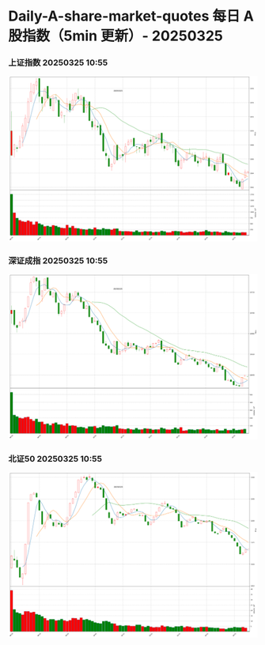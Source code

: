 
# Daily-A-share-market-quotes 每日 A 股指数（5min 更新）- 20250325

### 上证指数 20250325 10:55
![](./fig/2025/3/20250325-sh000001.png)

### 深证成指 20250325 10:55
![](./fig/2025/3/20250325-sz399001.png)

### 北证50 20250325 10:55
![](./fig/2025/3/20250325-bj899050.png)
